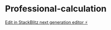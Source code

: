 # Professional-calculation

[Edit in StackBlitz next generation editor ⚡️](https://stackblitz.com/~/github.com/zachgrowth/Professional-calculation)